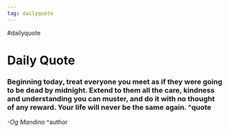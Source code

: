 ```yaml
---
tag: dailyquote
---
```


#dailyquote

# Daily Quote

### Beginning today, treat everyone you meet as if they were going to be dead by midnight. Extend to them all the care, kindness and understanding you can muster, and do it with no thought of any reward. Your life will never be the same again. ^quote
*-Og Mandino* ^author
